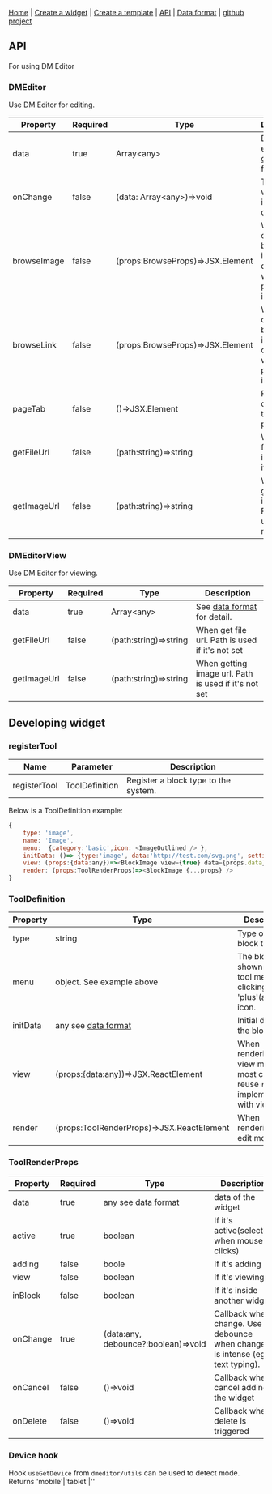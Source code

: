 

[Home](/) | [Create a widget](/create-widget) | [Create a template](/create-a-template.md) | [API](/api) | [Data format](/data-format) | [github project](https://github.com/dmeditor/dmeditor)

## API

For using DM Editor



### DMEditor
Use DM Editor for editing.

Property|Required|Type|Description|
------|---|-----|----|
data|true|Array\<any\>|Data for editing. See [data format](./data-format) for detail.|
onChange|false|(data: Array\<any\>)=>void| Trigged when there is data change
browseImage|false|(props:BrowseProps)=>JSX.Element|When calling browse image, by default it will propmpt a input dialog|
browseLink|false|(props:BrowseProps)=>JSX.Element|When calling browse image, by default it will propmpt a input dialog|
pageTab|false|()=>JSX.Element|Function component to render page tab|
getFileUrl|false|(path:string)=>string|When get file url. Path is used if it's not set|
getImageUrl|false|(path:string)=>string|When getting image url. Path is used if it's not set|
  

### DMEditorView
Use DM Editor for viewing.

Property|Required|Type|Description|
------|---|-----|----|
data|true|Array\<any\>|See [data format](./data-format) for detail.|
getFileUrl|false|(path:string)=>string|When get file url. Path is used if it's not set|
getImageUrl|false|(path:string)=>string|When getting image url. Path is used if it's not set|

<!--
### BrowseProps
  
Property|Required|Type|Description|
------|---|-----|----|
type|true|'file'\|'image'|Image or file|
adding||||
onConfirm||||
onCancel||||
defalutValue||||  



  
## For creating widget

### ToolDefinition

### BlockList

### Ranger

### PickColor

### PropertyGroup

### PropertyItem
-->

## Developing widget

### registerTool

Name|Parameter|Description
-----|---|---|
registerTool|ToolDefinition|Register a block type to the system.

Below is a ToolDefinition example:

```javascript
{
    type: 'image',
    name: 'Image',
    menu:  {category:'basic',icon: <ImageOutlined /> },
    initData: ()=> {type:'image', data:'http://test.com/svg.png', settings:{}},
    view: (props:{data:any})=><BlockImage view={true} data={props.data} inBlock={false} active={false} onChange={()=>{}} />,
    render: (props:ToolRenderProps)=><BlockImage {...props} />
}
```

### ToolDefinition

Property|Type|Description
-----|---|---|
type|string| Type of the block type
menu|object. See example above| The block type shown in the tool menu after clicking 'plus'(add) icon.
initData|any see [data format](/data-format)| Initial data of the block type
view| (props:{data:any})=>JSX.ReactElement| When rendering in view mode, most case reuse `render`'s implementation with view = tue
render|(props:ToolRenderProps)=>JSX.ReactElement| When rendering in edit mode

### ToolRenderProps


Property|Required| Type |Description|
-----|--|---|-----|
data|true|any see [data format](/data-format)|data of the widget
active|true|boolean| If it's active(selected when mouse clicks)
adding|false|boole| If it's adding
view|false|boolean| If it's viewing
inBlock|false|boolean| If it's inside another widget
onChange|true|(data:any, debounce?:boolean)=>void| Callback when change. Use debounce when change is intense (eg. text typing).
onCancel|false|()=>void| Callback when cancel adding the widget
onDelete|false|()=>void| Callback when delete is triggered


### Device hook
Hook `useGetDevice` from `dmeditor/utils` can be used to detect mode. Returns 'mobile'|'tablet'|''

